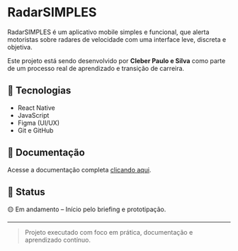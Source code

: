 # RadarSIMPLES

RadarSIMPLES é um aplicativo mobile simples e funcional, que alerta motoristas sobre radares de velocidade com uma interface leve, discreta e objetiva.

Este projeto está sendo desenvolvido por **Cleber Paulo e Silva** como parte de um processo real de aprendizado e transição de carreira.

## 🚀 Tecnologias
- React Native
- JavaScript
- Figma (UI/UX)
- Git e GitHub

## 📄 Documentação

Acesse a documentação completa [clicando aqui](/docs/briefing_app_radarSIMPLES_CPSilvaLTDA.pdf).



## 📌 Status
🟡 Em andamento – Início pelo briefing e prototipação.

---

> Projeto executado com foco em prática, documentação e aprendizado contínuo.
